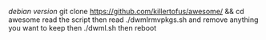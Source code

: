 *debian version*
git clone https://github.com/killertofus/awesome/ && cd awesome read the script then read ./dwmlrmvpkgs.sh 
and remove anything you want to keep then ./dwml.sh
then reboot
